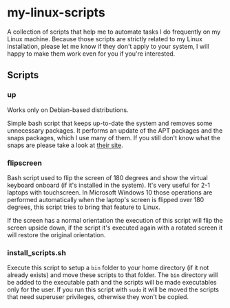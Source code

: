 # my-linux-scripts

A collection of scripts that help me to automate tasks I do frequently on my Linux machine. Because those scripts are strictly related to my Linux installation, please let me know if they don't apply to your system, I will happy to make them work even for you if you're interested.

## Scripts

### up

Works only on Debian-based distributions.

Simple bash script that keeps up-to-date the system and removes some unnecessary packages. It performs an update of the APT packages and the snaps packages, which I use many of them. If you still don't know what the snaps are please take a look at [their site](https://snapcraft.io/).

### flipscreen

Bash script used to flip the screen of 180 degrees and show the virtual keyboard onboard (if it's installed in the system). It's very useful for 2-1 laptops with touchscreen. In Microsoft Windows 10 those operations are performed automatically when the laptop's screen is flipped over 180 degrees, this script tries to bring that feature to Linux.

If the screen has a normal orientation the execution of this script will flip the screen upside down, if the script it's executed again with a rotated screen it will restore the original orientation.

### install_scripts.sh

Execute this script to setup a `bin` folder to your home directory (if it not already exists) and move these scripts to that folder. The `bin` directory will be added to the executable path and the scripts will be made executables only for the user. If you run this script with `sudo` it will be moved the scripts that need superuser privileges, otherwise they won't be copied.
